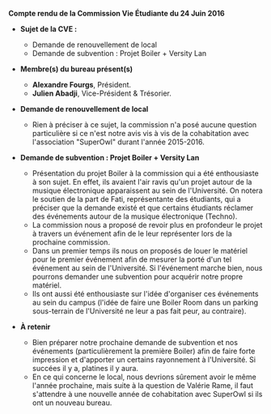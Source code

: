 **Compte rendu de la Commission Vie Étudiante du 24 Juin 2016**

* **Sujet de la CVE :**
    * Demande de renouvellement de local
    * Demande de subvention : Projet Boiler + Versity Lan
    
* **Membre(s) du bureau présent(s)**
    * **Alexandre Fourgs**, Président.
    * **Julien Abadji**, Vice-Président & Trésorier.
    

* **Demande de renouvellement de local**
    * Rien à préciser à ce sujet, la commission n'a posé aucune question particulière si ce n'est notre avis vis à vis de la cohabitation avec l'association "SuperOwl" durant l'année 2015-2016.


* **Demande de subvention : Projet Boiler + Versity Lan**
    * Présentation du projet Boiler à la commission qui a été enthousiaste à son sujet. En effet, ils avaient l'air ravis qu'un projet autour de la musique électronique apparaissent au sein de l'Université. On notera le soutien de la part de Fati, représentante des étudiants, qui a préciser que la demande existé et que certains étudiants réclamer des événements autour de la musique électronique (Techno).
    * La commission nous a proposé de revoir plus en profondeur le projet à travers un événement afin de le leur représenter lors de la prochaine commission.
    * Dans un premier temps ils nous on proposés de louer le matériel pour le premier événement afin de mesurer la porté d'un tel événement au sein de l'Université. Si l'événement marche bien, nous pourrons demander une subvention pour acquérir notre propre matériel.
    * Ils ont aussi été enthousiaste sur l'idée d'organiser ces événements au sein du campus (l'idée de faire une Boiler Room dans un parking sous-terrain de l'Université ne leur a pas fait peur, au contraire).

* **À retenir**
    * Bien préparer notre prochaine demande de subvention et nos événements (particulièrement la première Boiler) afin de faire forte impression et d'apporter un certains rayonnement à l'Université. Si succées il y a, platines il y aura.
    * En ce qui concerne le local, nous devrions sûrement avoir le même l'année prochaine, mais suite à la question de Valérie Rame, il faut s'attendre à une nouvelle année de cohabitation avec SuperOwl si ils ont un nouveau bureau.
